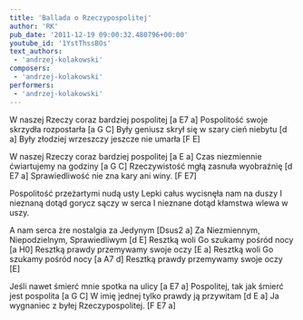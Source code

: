 ```yaml
---
title: 'Ballada o Rzeczypospolitej'
author: 'RK'
pub_date: '2011-12-19 09:00:32.480796+00:00'
youtube_id: '1YstThssBOs'
text_authors:
 - 'andrzej-kolakowski'
composers:
 - 'andrzej-kolakowski'
performers:
 - 'andrzej-kolakowski'
---
```


W naszej Rzeczy coraz bardziej pospolitej		[a E7 a]
Pospolitość swoje skrzydła rozpostarła		[a G C]
Były geniusz skrył się w szary cień niebytu		[d a]
Były złodziej wrzeszczy jeszcze nie umarła		[F E]

W naszej Rzeczy coraz bardziej pospolitej		[a E a]
Czas niezmiennie ćwiartujemy na godziny		[a G C]
Rzeczywistość mgłą zasnuła wyobraźnię		[d E7 a]
Sprawiedliwość nie zna kary ani winy.		[F E7]

Pospolitość przeżartymi nudą usty
Lepki całus wycisnęła nam na duszy
I nieznaną dotąd gorycz sączy w serca
I nieznane dotąd kłamstwa wlewa w uszy.

A nam serca żre nostalgia za Jedynym			[Dsus2 a]
Za Niezmiennym, Niepodzielnym, Sprawiedliwym		[d E]
Resztką woli Go szukamy pośród nocy			[a H0]
Resztką prawdy przemywamy swoje oczy			[E a]
Resztką woli Go szukamy pośród nocy			[a A7 d]
Resztką prawdy przemywamy swoje oczy			[E]

Jeśli nawet śmierć mnie spotka na ulicy			[a E7 a]
Pospolitej, tak jak śmierć jest pospolita			[a G C]
W imię jednej tylko prawdy ją przywitam			[d E a]
Ja wygnaniec z byłej Rzeczypospolitej.			[F E7 a]
